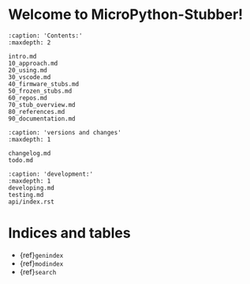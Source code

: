 
# Welcome to MicroPython-Stubber!

```{toctree}
:caption: 'Contents:'
:maxdepth: 2

intro.md
10_approach.md
20_using.md
30_vscode.md
40_firmware_stubs.md
50_frozen_stubs.md
60_repos.md
70_stub_overview.md
80_references.md
90_documentation.md
```

```{toctree}
:caption: 'versions and changes'
:maxdepth: 1

changelog.md
todo.md

```

```{toctree}
:caption: 'development:'
:maxdepth: 1
developing.md
testing.md
api/index.rst
```

# Indices and tables

- {ref}`genindex`
- {ref}`modindex`
- {ref}`search`
